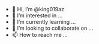 - 👋 Hi, I’m @king019az
- 👀 I’m interested in ...
- 🌱 I’m currently learning ...
- 💞️ I’m looking to collaborate on ...
- 📫 How to reach me ...

<!---
king019az/king019az is a ✨ special ✨ repository because its `README.md` (this file) appears on your GitHub profile.
You can click the Preview link to take a look at your changes.
--->
